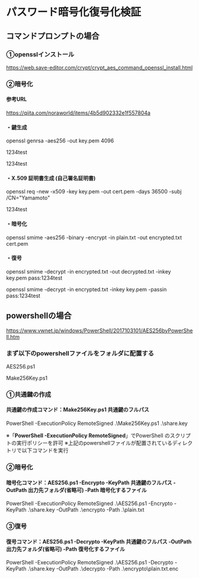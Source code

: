 # パスワード暗号化復号化検証

## コマンドプロンプトの場合
### ①opensslインストール
https://web.save-editor.com/crypt/crypt_aes_command_openssl_install.html
### ②暗号化
#### 参考URL
https://qiita.com/noraworld/items/4b5d902332e1f557804a
#### ・鍵生成
openssl genrsa -aes256 -out key.pem 4096

1234test

1234test

#### ・X.509 証明書生成 (自己署名証明書)
openssl req -new -x509 -key key.pem -out cert.pem -days 36500 -subj /CN="Yamamoto"

1234test

#### ・暗号化
openssl smime -aes256 -binary -encrypt -in plain.txt -out encrypted.txt cert.pem

#### ・復号
openssl smime -decrypt -in encrypted.txt -out decrypted.txt -inkey key.pem pass:1234test

openssl smime -decrypt -in encrypted.txt -inkey key.pem -passin pass:1234test

## powershellの場合
https://www.vwnet.jp/windows/PowerShell/2017103101/AES256byPowerShell.htm

### まず以下のpowershellファイルをフォルダに配置する
AES256.ps1

Make256Key.ps1

### ①共通鍵の作成
#### 共通鍵の作成コマンド：Make256Key.ps1 共通鍵のフルパス
PowerShell -ExecutionPolicy RemoteSigned .\Make256Key.ps1 .\share.key

 ※「**PowerShell -ExecutionPolicy RemoteSigned**」でPowerShell のスクリプトの実行ポリシーを許可 
 ※上記のpowershellファイルが配置されているディレクトリで以下コマンドを実行 
### ②暗号化
#### 暗号化コマンド：AES256.ps1 -Encrypto -KeyPath 共通鍵のフルパス -OutPath 出力先フォルダ(省略可) -Path 暗号化するファイル

PowerShell -ExecutionPolicy RemoteSigned .\AES256.ps1 -Encrypto -KeyPath .\share.key -OutPath .\encrypto -Path .\plain.txt
### ③復号
#### 復号コマンド：AES256.ps1 -Decrypto -KeyPath 共通鍵のフルパス -OutPath 出力先フォルダ(省略可) -Path 復号化するファイル

PowerShell -ExecutionPolicy RemoteSigned .\AES256.ps1 -Decrypto -KeyPath .\share.key -OutPath .\decrypto -Path .\encrypto\plain.txt.enc


